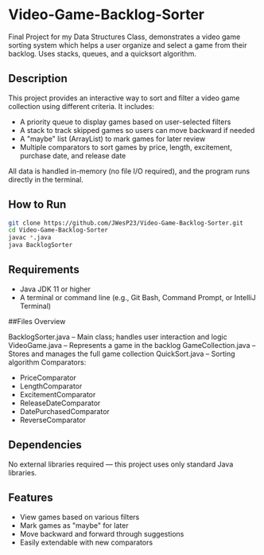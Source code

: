 # Video-Game-Backlog-Sorter
Final Project for my Data Structures Class, demonstrates a video game sorting system which helps a user organize and select a game from their backlog. Uses stacks, queues, and a quicksort algorithm.

## Description

This project provides an interactive way to sort and filter a video game collection using different criteria. It includes:

- A priority queue to display games based on user-selected filters
- A stack to track skipped games so users can move backward if needed
- A "maybe" list (ArrayList) to mark games for later review
- Multiple comparators to sort games by price, length, excitement, purchase date, and release date

All data is handled in-memory (no file I/O required), and the program runs directly in the terminal.

## How to Run
```bash
git clone https://github.com/JWesP23/Video-Game-Backlog-Sorter.git
cd Video-Game-Backlog-Sorter
javac *.java
java BacklogSorter
```

## Requirements

- Java JDK 11 or higher
- A terminal or command line (e.g., Git Bash, Command Prompt, or IntelliJ Terminal)

##Files Overview

BacklogSorter.java – Main class; handles user interaction and logic
VideoGame.java – Represents a game in the backlog
GameCollection.java – Stores and manages the full game collection
QuickSort.java – Sorting algorithm
Comparators:
  - PriceComparator
  - LengthComparator
  - ExcitementComparator
  - ReleaseDateComparator
  - DatePurchasedComparator
  - ReverseComparator

## Dependencies

No external libraries required — this project uses only standard Java libraries.

## Features

  - View games based on various filters
  - Mark games as "maybe" for later
  - Move backward and forward through suggestions
  - Easily extendable with new comparators
